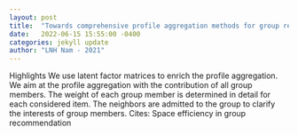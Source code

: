 ```yaml
---
layout: post
title:  "Towards comprehensive profile aggregation methods for group recommendation based on the latent factor model"
date:   2022-06-15 15:55:00 -0400
categories: jekyll update
author: "LNH Nam - 2021"
---
```

Highlights We use latent factor matrices to enrich the profile aggregation. We aim at the profile aggregation with the contribution of all group members. The weight of each group member is determined in detail for each considered item. The neighbors are admitted to the group to clarify the interests of group members. Cites: Space efficiency in group recommendation